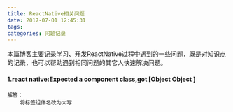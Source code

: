 ```yaml
---
title: ReactNative相关问题
date: 2017-07-01 12:45:31
tags:
categories: 问题记录
---
```

本篇博客主要记录学习、开发ReactNative过程中遇到的一些问题，既是对知识点的记录，也可以帮助遇到相同问题的其它人快速解决问题。

<!-- more -->


####  1.react native:Expected a component class,got [Object Object ]

	解答：
		将标签组件名改为大写
